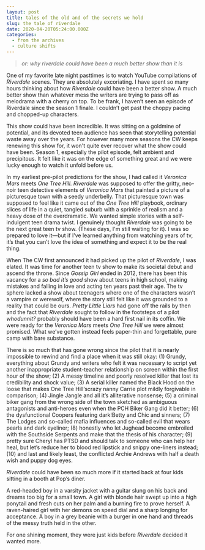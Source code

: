 ```yaml
---
layout: post
title: tales of the old and of the secrets we hold
slug: the tale of riverdale
date: 2020-04-20T05:24:00.000Z
categories:
  - from the archives
  - culture shifts
---
```

> *or: why riverdale could have been a much better show than it is*

One of my favorite late night pasttimes is to watch YouTube compilations of *Riverdale* scenes. They are absolutely excoriating. I have spent so many hours thinking about how *Riverdale* could have been a better show. A much better show than whatever mess the writers are trying to pass off as melodrama with a cherry on top. To be frank, I haven’t seen an episode of Riverdale since the season 1 finale. I couldn’t get past the choppy pacing and chopped-up characters. 

This show could have been incredible. It was sitting on a goldmine of potential, and its devoted teen audience has seen that storytelling potential waste away over the years. For however many more seasons the CW keeps renewing this show for, it won't quite ever recover what the show could have been. Season 1, especially the pilot episode, felt ambient and precipitous. It felt like it was on the edge of something great and we were lucky enough to watch it unfold before us.

<!--more-->

In my earliest pre-pilot predictions for the show, I had called it *Veronica Mars* meets *One Tree Hill. Riverdale* was supposed to offer the gritty, neo-noir teen detective elements of *Veronica Mars* that painted a picture of a picturesque town with a seedy underbelly. That picturesque town was supposed to feel like it came out of the *One Tree Hill* playbook, ordinary slices of life in a quiet, tangled suburb with a sprinkle of realism and a heavy dose of the overdramatic. We wanted simple stories with a self-indulgent teen drama twist. I genuinely thought *Riverdale* was going to be the next great teen tv show. (These days, I'm still waiting for it). I was so prepared to love it—but if I’ve learned anything from watching years of tv, it’s that you can’t love the idea of something and expect it to be the real thing.

When The CW first announced it had picked up the pilot of *Riverdale*, I was elated. It was time for another teen tv show to make its societal debut and ascend the throne. Since *Gossip Girl* ended in 2012, there has been this vacancy for a *so bad it’s good* show about teens in high school, making mistakes and falling in love and acting ten years past their age. The tv sphere lacked a show about teenagers where one of the characters wasn’t a vampire or werewolf, where the story still felt like it was grounded to a reality that could be ours. *Pretty Little Liars* had gone off the rails by then and the fact that *Riverdale* sought to follow in the footsteps of a pilot *whodunnit?* probably should have been a hard first nail in its coffin. We were ready for the *Veronica Mars* meets *One Tree Hill* we were almost promised. What we’ve gotten instead feels paper-thin and forgettable, pure camp with bare substance.

There is so much that has gone wrong since the pilot that it is nearly impossible to rewind and find a place when it was still okay: (1) Grundy, everything about Grundy and writers who felt it was necessary to script yet another inappropriate student-teacher relationship on screen within the first hour of the show; (2) A messy timeline and poorly resolved killer that lost its credibility and shock value; (3) A serial killer named the Black Hood on the loose that makes One Tree Hill‘scrazy nanny Carrie plot mildly forgivable in comparison; (4) Jingle Jangle and all it’s alliterative nonsense; (5) a criminal biker gang from the wrong side of the town sketched as ambiguous antagonists and anti-heroes even when the PCH Biker Gang did it better; (6) the dysfunctional Coopers featuring dark!Betty and Chic and sinners; (7) The Lodges and so-called mafia influences and so-called evil that wears pearls and dark eyeliner; (8) honestly who let Jughead become embroiled with the Southside Serpents and make that the thesis of his character; (9) pretty sure Cheryl has PTSD and should talk to someone who can help her heal, but let’s reduce her to blood red lipstick and snippy one-liners instead; (10) and last and likely least, the conflicted Archie Andrews with half a death wish and puppy dog eyes.

*Riverdale* could have been so much more if it started back at four kids sitting in a booth at Pop’s diner. 

A red-headed boy in a varsity jacket with a guitar slung on his back and dreams too big for a small town. A girl with blonde hair swept up into a high ponytail and fresh cuts on her palm and a burning fire to prove herself. A raven-haired girl with her demons on speed dial and a sharp longing for acceptance. A boy in a grey beanie with a burger in one hand and threads of the messy truth held in the other. 

For one shining moment, they were just kids before *Riverdale* decided it wanted more.